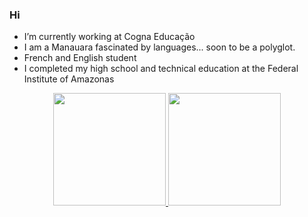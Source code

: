 ### Hi

- I’m currently working at Cogna Educação
- I am a Manauara fascinated by languages... soon to be a polyglot. 
- French and English student
- I completed my high school and technical education at the Federal Institute of Amazonas

<div align="center">
  <a href="https://github.com/ni-ela">
  <img height="180em" src="https://github-readme-stats.vercel.app/api?username=ni-ela&show_icons=true&theme=moltack&include_all_commits=true&count_private=true"/>
  <img height="180em" src="https://github-readme-stats.vercel.app/api/top-langs/?username=ni-ela&layout=compact&langs_count=7&theme=moltack&title_color=#db6516&text_color=#3F220F"/>
</div>

<!-- https://roadmap.sh/projects/single-page-cv -->
